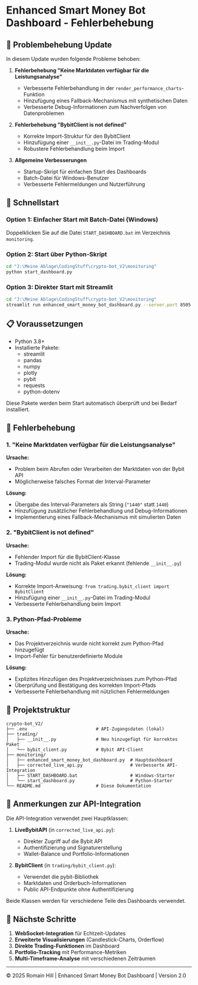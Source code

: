 # Enhanced Smart Money Bot Dashboard - Fehlerbehebung

## 🚀 Problembehebung Update

In diesem Update wurden folgende Probleme behoben:

1. **Fehlerbehebung "Keine Marktdaten verfügbar für die Leistungsanalyse"**
   - Verbesserte Fehlerbehandlung in der `render_performance_charts`-Funktion
   - Hinzufügung eines Fallback-Mechanismus mit synthetischen Daten
   - Verbesserte Debug-Informationen zum Nachverfolgen von Datenproblemen

2. **Fehlerbehebung "BybitClient is not defined"**
   - Korrekte Import-Struktur für den BybitClient
   - Hinzufügung einer `__init__.py`-Datei im Trading-Modul
   - Robustere Fehlerbehandlung beim Import

3. **Allgemeine Verbesserungen**
   - Startup-Skript für einfachen Start des Dashboards
   - Batch-Datei für Windows-Benutzer
   - Verbesserte Fehlermeldungen und Nutzerführung

## 🚀 Schnellstart

### Option 1: Einfacher Start mit Batch-Datei (Windows)
Doppelklicken Sie auf die Datei `START_DASHBOARD.bat` im Verzeichnis `monitoring`.

### Option 2: Start über Python-Skript
```bash
cd "J:\Meine Ablage\CodingStuff\crypto-bot_V2\monitoring"
python start_dashboard.py
```

### Option 3: Direkter Start mit Streamlit
```bash
cd "J:\Meine Ablage\CodingStuff\crypto-bot_V2\monitoring"
streamlit run enhanced_smart_money_bot_dashboard.py --server.port 8505
```

## 📋 Voraussetzungen

- Python 3.8+
- Installierte Pakete:
  - streamlit
  - pandas
  - numpy
  - plotly
  - pybit
  - requests
  - python-dotenv

Diese Pakete werden beim Start automatisch überprüft und bei Bedarf installiert.

## 🧐 Fehlerbehebung

### 1. "Keine Marktdaten verfügbar für die Leistungsanalyse"

**Ursache:**
- Problem beim Abrufen oder Verarbeiten der Marktdaten von der Bybit API
- Möglicherweise falsches Format der Interval-Parameter

**Lösung:**
- Übergabe des Interval-Parameters als String (`"1440"` statt `1440`)
- Hinzufügung zusätzlicher Fehlerbehandlung und Debug-Informationen
- Implementierung eines Fallback-Mechanismus mit simulierten Daten

### 2. "BybitClient is not defined"

**Ursache:**
- Fehlender Import für die BybitClient-Klasse
- Trading-Modul wurde nicht als Paket erkannt (fehlende `__init__.py`)

**Lösung:**
- Korrekte Import-Anweisung: `from trading.bybit_client import BybitClient`
- Hinzufügung einer `__init__.py`-Datei im Trading-Modul
- Verbesserte Fehlerbehandlung beim Import

### 3. Python-Pfad-Probleme

**Ursache:**
- Das Projektverzeichnis wurde nicht korrekt zum Python-Pfad hinzugefügt
- Import-Fehler für benutzerdefinierte Module

**Lösung:**
- Explizites Hinzufügen des Projektverzeichnisses zum Python-Pfad
- Überprüfung und Bestätigung des korrekten Import-Pfads
- Verbesserte Fehlerbehandlung mit nützlichen Fehlermeldungen

## 🔧 Projektstruktur

```
crypto-bot_V2/
├── .env                          # API-Zugangsdaten (lokal)
├── trading/
│   ├── __init__.py               # Neu hinzugefügt für korrektes Paket
│   └── bybit_client.py           # Bybit API-Client
├── monitoring/
│   ├── enhanced_smart_money_bot_dashboard.py  # Hauptdashboard
│   ├── corrected_live_api.py                  # Verbesserte API-Integration
│   ├── START_DASHBOARD.bat                    # Windows-Starter
│   └── start_dashboard.py                     # Python-Starter
└── README.md                     # Diese Dokumentation
```

## 📝 Anmerkungen zur API-Integration

Die API-Integration verwendet zwei Hauptklassen:

1. **LiveBybitAPI** (in `corrected_live_api.py`):
   - Direkter Zugriff auf die Bybit API
   - Authentifizierung und Signaturerstellung
   - Wallet-Balance und Portfolio-Informationen

2. **BybitClient** (in `trading/bybit_client.py`):
   - Verwendet die pybit-Bibliothek
   - Marktdaten und Orderbuch-Informationen
   - Public API-Endpunkte ohne Authentifizierung

Beide Klassen werden für verschiedene Teile des Dashboards verwendet.

## 🚀 Nächste Schritte

1. **WebSocket-Integration** für Echtzeit-Updates
2. **Erweiterte Visualisierungen** (Candlestick-Charts, Orderflow)
3. **Direkte Trading-Funktionen** im Dashboard
4. **Portfolio-Tracking** mit Performance-Metriken
5. **Multi-Timeframe-Analyse** mit verschiedenen Zeiträumen

---

© 2025 Romain Hill | Enhanced Smart Money Bot Dashboard | Version 2.0
